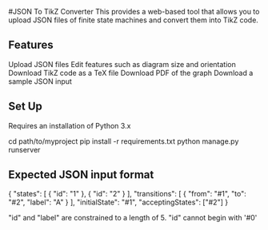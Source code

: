 #JSON To TikZ Converter
This  provides a web-based tool that allows you to upload JSON files of finite state machines and convert them into TikZ code.

## Features
Upload JSON files
Edit features such as diagram size and orientation
Download TikZ code as a TeX file
Download PDF of the graph
Download a sample JSON input

## Set Up
Requires an installation of Python 3.x

cd path/to/myproject
pip install -r requirements.txt
python manage.py runserver

## Expected JSON input format

{
  "states": [
    {
      "id": "1"
    },
    {
      "id": "2"
    } 
  ],
  "transitions": [
    {
      "from": "#1",
      "to": "#2",
      "label": "A"
    }
  ],
  "initialState": "#1",
  "acceptingStates": ["#2"]
}

"id" and "label" are constrained to a length of 5. "id" cannot begin with '#0'